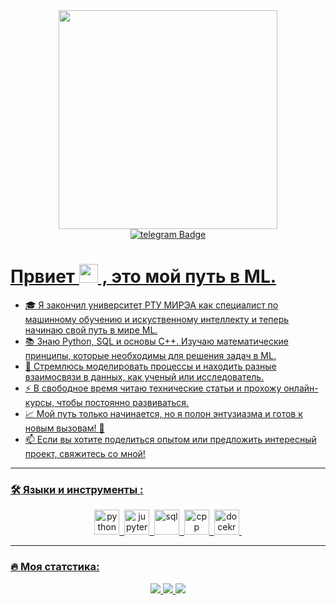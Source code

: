 <div id="badges" align="center">
  <img src="https://i.giphy.com/media/v1.Y2lkPTc5MGI3NjExemUwcHNtZHpqdm8xZ282bHR3dm02Ymhlam1tNnVmcDJmeTBvZWwwNiZlcD12MV9pbnRlcm5hbF9naWZfYnlfaWQmY3Q9Zw/zOvBKUUEERdNm/giphy.gif" width="350"/>
</div>

<div id="badges" align="center">
  <a href="https://t.me/elianessss">
    <img src="https://img.shields.io/badge/Telegram-26A5E4?style=flat&logo=telegram&logoColor=white" alt="telegram Badge"/>
</div>
    
<div id="badges" Elianess align="center">
  <img src="https://komarev.com/ghpvc/?username=Elianess&style=flat-square&color=blue" alt=""/>
</div>

<h1>
  Првиет
  <img src="https://media.giphy.com/media/hvRJCLFzcasrR4ia7z/giphy.gif" width="30px"/>
  , это мой путь в ML.
</h1>

- :mortar_board: Я закончил университет РТУ МИРЭА как специалист по машинному обучению и искуственному интеллекту и теперь начинаю свой путь в мире ML.
- :books: Знаю Python, SQL и основы C++. Изучаю математические принципы, которые необходимы для решения задач в ML.
- :seedling: Стремлюсь моделировать процессы и находить разные взаимосвязи в данных, как ученый или исследователь.
- :zap: В свободное время читаю технические статьи и прохожу онлайн-курсы, чтобы постоянно развиваться.
- :chart_with_upwards_trend: Мой путь только начинается, но я полон энтузиазма и готов к новым вызовам! :muscle:
- :mailbox: Если вы хотите поделиться опытом или предложить интересный проект, свяжитесь со мной!

---

### :hammer_and_wrench: Языки и инструменты :
<div align="center">
  <img src="https://cdn.jsdelivr.net/gh/devicons/devicon@latest/icons/python/python-original.svg" title="python" alt="python" width="40" height="40"/>&nbsp
  <img src="https://cdn.jsdelivr.net/gh/devicons/devicon@latest/icons/jupyter/jupyter-original-wordmark.svg" title="jupyter" alt="jupyter" width="40" height="40"/>&nbsp
  <img src="https://cdn.jsdelivr.net/gh/devicons/devicon@latest/icons/postgresql/postgresql-original.svg" title="sql" alt="sql" width="40" height="40"/>&nbsp
  <img src="https://cdn.jsdelivr.net/gh/devicons/devicon@latest/icons/cplusplus/cplusplus-original.svg" title="cpp" alt="cpp" width="40" height="40"/>&nbsp
  <img src="https://cdn.jsdelivr.net/gh/devicons/devicon@latest/icons/docker/docker-original.svg" title="docker" alt="docekr" width="40" height="40"/>&nbsp  
</div>

---

### :fire: Моя статстика:
<div align="center">
  <a href="https://git.io/streak-stats">
    <img src="http://github-readme-streak-stats.herokuapp.com?user=Elianess&theme=dark&background=000000" />
  </a>
  
  <a href="https://github.com/anuraghazra/github-readme-stats">
    <img src="https://github-readme-stats.vercel.app/api/top-langs/?username=Elianess&layout=compact&theme=vision-friendly-dark" />
  </a>
  
  <img src="http://github-profile-summary-cards.vercel.app/api/cards/profile-details?username=Elianess&theme=codeSTACKr" />
</div>


